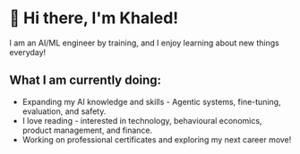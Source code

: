 # 👋 Hi there, I'm Khaled!

I am an AI/ML engineer by training, and I enjoy learning about new things everyday!

## What I am currently doing:
- Expanding my AI knowledge and skills - Agentic systems, fine-tuning, evaluation, and safety.
- I love reading - interested in technology, behavioural economics, product management, and finance.
- Working on professional certificates and exploring my next career move!
